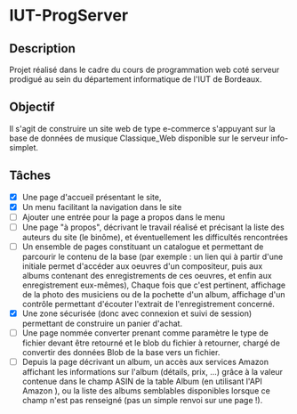 # IUT-ProgServer

## Description

Projet réalisé dans le cadre du cours de programmation web coté serveur prodigué au sein du département informatique de l'IUT de Bordeaux.

## Objectif

Il s'agit de construire un site web de type e-commerce s'appuyant sur la base de données de musique Classique_Web disponible sur le serveur info-simplet.

## Tâches

- [x] Une page d'accueil présentant le site,
- [x] Un menu facilitant la navigation dans le site
- [ ] Ajouter une entrée pour la page a propos dans le menu
- [ ] Une page "à propos", décrivant le travail réalisé et précisant la liste des auteurs du site (le binôme), et éventuellement les difficultés rencontrées
- [ ] Un ensemble de pages constituant un catalogue et permettant de parcourir le contenu de la base (par exemple : un lien qui à partir d'une initiale permet d'accéder aux oeuvres d'un compositeur, puis aux albums contenant des enregistrements de ces oeuvres, et enfin aux enregistrement eux-mêmes), Chaque fois que c'est pertinent, affichage de la photo des musiciens ou de la pochette d'un album, affichage d'un contrôle permettant d'écouter l'extrait de l'enregistrement concerné.
- [x] Une zone sécurisée (donc avec connexion et suivi de session) permettant de construire un panier d'achat.
- [ ] Une page nommée converter prenant comme paramètre le type de fichier devant être retourné et le blob du fichier à retourner, chargé de convertir des données Blob de la base vers un fichier.
- [ ] Depuis la page décrivant un album, un accès aux services Amazon affichant les informations sur l'album (détails, prix, ...) grâce à la valeur contenue dans le champ ASIN de la table Album (en utilisant l'API Amazon ), ou la liste des albums semblables disponibles lorsque ce champ n'est pas renseigné (pas un simple renvoi sur une page !).

